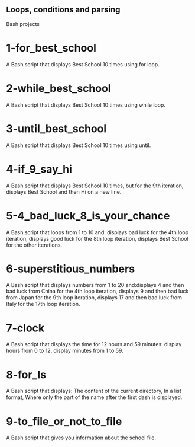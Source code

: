## Loops, conditions and parsing
Bash projects
# 1-for_best_school
A Bash script that displays Best School 10 times using for loop.
# 2-while_best_school
A Bash script that displays Best School 10 times using while loop.
# 3-until_best_school
A Bash script that displays Best School 10 times using until.
# 4-if_9_say_hi
A Bash script that displays Best School 10 times, but for the 9th iteration, displays Best School and then Hi on a new line.
# 5-4_bad_luck_8_is_your_chance
A Bash script that loops from 1 to 10 and: displays bad luck for the 4th loop iteration, displays good luck for the 8th loop iteration, displays Best School for the other iterations.
# 6-superstitious_numbers
A Bash script that displays numbers from 1 to 20 and:displays 4 and then bad luck from China for the 4th loop iteration, displays 9 and then bad luck from Japan for the 9th loop iteration, displays 17 and then bad luck from Italy for the 17th loop iteration.
# 7-clock
A Bash script that displays the time for 12 hours and 59 minutes: display hours from 0 to 12, display minutes from 1 to 59.
# 8-for_ls
A Bash script that displays: The content of the current directory, In a list format, Where only the part of the name after the first dash is displayed.
# 9-to_file_or_not_to_file
A Bash script that gives you information about the school file.
